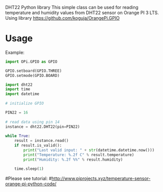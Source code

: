 DHT22 Python library
This simple class can be used for reading temperature and humidity values from DHT22 sensor on Orange PI 3 LTS. Using library https://github.com/koguja/OrangePi.GPIO

# Usage

Example:
```python
import OPi.GPIO as GPIO

GPIO.setboard(GPIO.THREE)
GPIO.setmode(GPIO.BOARD)

import dht22
import time
import datetime
 
# initialize GPIO

PIN22 = 16
 
# read data using pin 14
instance = dht22.DHT22(pin=PIN22)
 
while True:
    result = instance.read()
    if result.is_valid():
        print("Last valid input: " + str(datetime.datetime.now()))
        print("Temperature: %.2f C" % result.temperature)
        print("Humidity: %.2f %%" % result.humidity)
 
    time.sleep(1)
```    
#Please see tutorial:
#http://www.piprojects.xyz/temperature-sensor-orange-pi-python-code/
